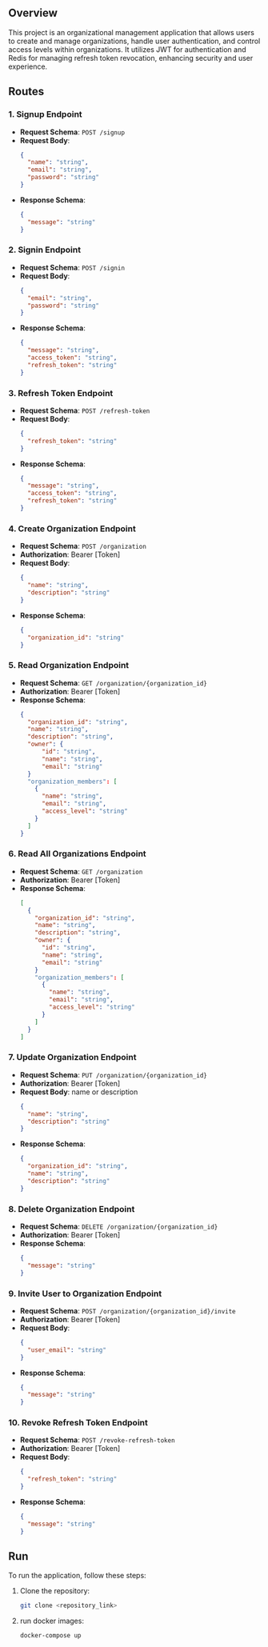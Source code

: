 ## Overview

This project is an organizational management application that allows users to create and manage organizations, handle user authentication, and control access levels within organizations. It utilizes JWT for authentication and Redis for managing refresh token revocation, enhancing security and user experience.

## Routes

### 1. Signup Endpoint
- **Request Schema**: `POST /signup`
- **Request Body**:
    ```json
    {
      "name": "string",
      "email": "string",
      "password": "string"
    }
    ```
- **Response Schema**:
    ```json
    {
      "message": "string"
    }
    ```

### 2. Signin Endpoint
- **Request Schema**: `POST /signin`
- **Request Body**:
    ```json
    {
      "email": "string",
      "password": "string"
    }
    ```
- **Response Schema**:
    ```json
    {
      "message": "string",
      "access_token": "string",
      "refresh_token": "string"
    }
    ```

### 3. Refresh Token Endpoint
- **Request Schema**: `POST /refresh-token`
- **Request Body**:
    ```json
    {
      "refresh_token": "string"
    }
    ```
- **Response Schema**:
    ```json
    {
      "message": "string",
      "access_token": "string",
      "refresh_token": "string"
    }
    ```

### 4. Create Organization Endpoint
- **Request Schema**: `POST /organization`
- **Authorization**: Bearer [Token]
- **Request Body**:
    ```json
    {
      "name": "string",
      "description": "string"
    }
    ```
- **Response Schema**:
    ```json
    {
      "organization_id": "string"
    }
    ```

### 5. Read Organization Endpoint
- **Request Schema**: `GET /organization/{organization_id}`
- **Authorization**: Bearer [Token]
- **Response Schema**:
    ```json
    {
      "organization_id": "string",
      "name": "string",
      "description": "string",
      "owner": {
          "id": "string",
          "name": "string",
          "email": "string"
      }
      "organization_members": [
        {
          "name": "string",
          "email": "string",
          "access_level": "string"
        }
      ]
    }
    ```

### 6. Read All Organizations Endpoint
- **Request Schema**: `GET /organization`
- **Authorization**: Bearer [Token]
- **Response Schema**:
    ```json
    [
      {
        "organization_id": "string",
        "name": "string",
        "description": "string",
        "owner": {
          "id": "string",
          "name": "string",
          "email": "string"
        }
        "organization_members": [
          {
            "name": "string",
            "email": "string",
            "access_level": "string"
          }
        ]
      }
    ]
    ```

### 7. Update Organization Endpoint
- **Request Schema**: `PUT /organization/{organization_id}`
- **Authorization**: Bearer [Token]
- **Request Body**: name or description
    ```json
    {
      "name": "string",
      "description": "string"
    }
    ```
- **Response Schema**:
    ```json
    {
      "organization_id": "string",
      "name": "string",
      "description": "string"
    }
    ```

### 8. Delete Organization Endpoint
- **Request Schema**: `DELETE /organization/{organization_id}`
- **Authorization**: Bearer [Token]
- **Response Schema**:
    ```json
    {
      "message": "string"
    }
    ```

### 9. Invite User to Organization Endpoint
- **Request Schema**: `POST /organization/{organization_id}/invite`
- **Authorization**: Bearer [Token]
- **Request Body**:
    ```json
    {
      "user_email": "string"
    }
    ```
- **Response Schema**:
    ```json
    {
      "message": "string"
    }
    ```

### 10. Revoke Refresh Token Endpoint
- **Request Schema**: `POST /revoke-refresh-token`
- **Authorization**: Bearer [Token]
- **Request Body**:
    ```json
    {
      "refresh_token": "string"
    }
    ```
- **Response Schema**:
    ```json
    {
      "message": "string"
    }
    ```

## Run

To run the application, follow these steps:

1. Clone the repository:
   ```bash
   git clone <repository_link>
   ```

1. run docker images:
   ```bash
   docker-compose up
   ```

